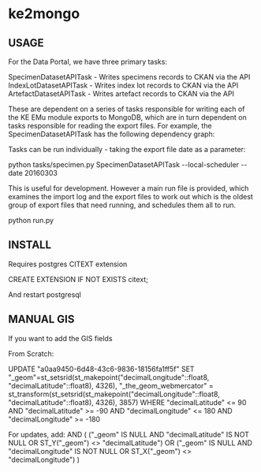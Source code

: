 ke2mongo
========

USAGE
-----

For the Data Portal, we have three primary tasks:

SpecimenDatasetAPITask - Writes specimens records to CKAN via the API
IndexLotDatasetAPITask - Writes index lot records to CKAN via the API
ArtefactDatasetAPITask - Writes artefact records to CKAN via the API

These are dependent on a series of tasks responsible for writing each of the KE EMu module exports to MongoDB, which are in turn dependent on tasks responsible for reading the export files. For example, the SpecimenDatasetAPITask has the following dependency graph:  

Tasks can be run individually - taking the export file date as a parameter:

python tasks/specimen.py SpecimenDatasetAPITask --local-scheduler --date 20160303 

This is useful for development.  However a main run file is provided, which examines the import log and the export files to work out which is the oldest group of export files that need running, and schedules them all to run.

python run.py



INSTALL
-------

Requires postgres CITEXT extension

CREATE EXTENSION IF NOT EXISTS citext;

And restart postgresql


MANUAL GIS
----------

If you want to add the GIS fields

From Scratch:

UPDATE "a0aa9450-6d48-43c6-9836-18156fa1ff5f" SET "_geom"=st_setsrid(st_makepoint("decimalLongitude"::float8, "decimalLatitude"::float8), 4326),
"_the_geom_webmercator" = st_transform(st_setsrid(st_makepoint("decimalLongitude"::float8, "decimalLatitude"::float8), 4326), 3857)
WHERE "decimalLatitude" <= 90 AND "decimalLatitude" >= -90 AND "decimalLongitude" <= 180 AND "decimalLongitude" >= -180


For updates, add:
AND (
  ("_geom" IS NULL AND "decimalLatitude" IS NOT NULL OR ST_Y("_geom") <> "decimalLatitude")
  OR
  ("_geom" IS NULL AND "decimalLongitude" IS NOT NULL OR ST_X("_geom") <> "decimalLongitude")
)    

